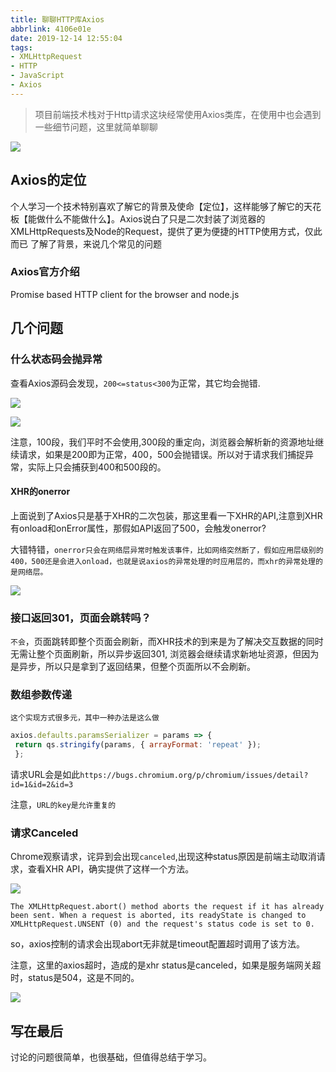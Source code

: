 ```yaml
---
title: 聊聊HTTP库Axios
abbrlink: 4106e01e
date: 2019-12-14 12:55:04
tags:
- XMLHttpRequest
- HTTP
- JavaScript
- Axios
---
```


>  项目前端技术栈对于Http请求这块经常使用Axios类库，在使用中也会遇到一些细节问题，这里就简单聊聊


![](http://static.1991421.cn/2019-12-14-045615.jpg)

## Axios的定位

个人学习一个技术特别喜欢了解它的背景及使命【定位】，这样能够了解它的天花板【能做什么不能做什么】。Axios说白了只是二次封装了浏览器的XMLHttpRequests及Node的Request，提供了更为便捷的HTTP使用方式，仅此而已
了解了背景，来说几个常见的问题

### Axios官方介绍

Promise based HTTP client for the browser and node.js


## 几个问题

### 什么状态码会抛异常
   查看Axios源码会发现，`200<=status<300`为正常，其它均会抛错.

   ![](http://static.1991421.cn/2019-12-15-084119.png)

   ![](http://static.1991421.cn/2019-12-15-084249.png)

   注意，100段，我们平时不会使用,300段的重定向，浏览器会解析新的资源地址继续请求，如果是200即为正常，400，500会抛错误。所以对于请求我们捕捉异常，实际上只会捕获到400和500段的。

#### XHR的onerror
   上面说到了Axios只是基于XHR的二次包装，那这里看一下XHR的API,注意到XHR有onload和onError属性，那假如API返回了500，会触发onerror?

   大错特错，`onerror只会在网络层异常时触发该事件，比如网络突然断了，假如应用层级别的400，500还是会进入onload，也就是说axios的异常处理的时应用层的，而xhr的异常处理的是网络层。`

  ![](http://static.1991421.cn/2019-12-15-095018.png)

### 接口返回301，页面会跳转吗？
   `不会`，页面跳转即整个页面会刷新，而XHR技术的到来是为了解决交互数据的同时无需让整个页面刷新，所以异步返回301, 浏览器会继续请求新地址资源，但因为是异步，所以只是拿到了返回结果，但整个页面所以不会刷新。

### 数组参数传递

    这个实现方式很多元，其中一种办法是这么做

   ```javascript
   axios.defaults.paramsSerializer = params => {
    return qs.stringify(params, { arrayFormat: 'repeat' });
    };
   ```

   请求URL会是如此`https://bugs.chromium.org/p/chromium/issues/detail?id=1&id=2&id=3`

   注意，`URL的key是允许重复的`

### 请求Canceled
Chrome观察请求，诧异到会出现`canceled`,出现这种status原因是前端主动取消请求，查看XHR API，确实提供了这样一个方法。

![](http://static.1991421.cn/2019-12-19-144102.jpg)

```
The XMLHttpRequest.abort() method aborts the request if it has already been sent. When a request is aborted, its readyState is changed to XMLHttpRequest.UNSENT (0) and the request's status code is set to 0.
```

so，axios控制的请求会出现abort无非就是timeout配置超时调用了该方法。

注意，这里的axios超时，造成的是xhr status是canceled，如果是服务端网关超时，status是504，这是不同的。

![](http://static.1991421.cn/2019-12-19-143757.png)

## 写在最后

讨论的问题很简单，也很基础，但值得总结于学习。
